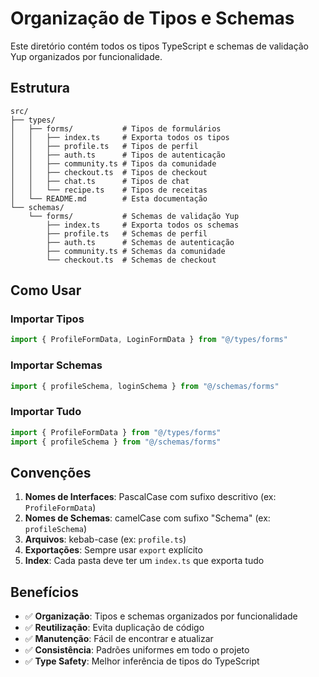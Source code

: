 # Organização de Tipos e Schemas

Este diretório contém todos os tipos TypeScript e schemas de validação Yup organizados por funcionalidade.

## Estrutura

```
src/
├── types/
│   ├── forms/           # Tipos de formulários
│   │   ├── index.ts     # Exporta todos os tipos
│   │   ├── profile.ts   # Tipos de perfil
│   │   ├── auth.ts      # Tipos de autenticação
│   │   ├── community.ts # Tipos da comunidade
│   │   ├── checkout.ts  # Tipos de checkout
│   │   ├── chat.ts      # Tipos de chat
│   │   └── recipe.ts    # Tipos de receitas
│   └── README.md        # Esta documentação
└── schemas/
    └── forms/           # Schemas de validação Yup
        ├── index.ts     # Exporta todos os schemas
        ├── profile.ts   # Schemas de perfil
        ├── auth.ts      # Schemas de autenticação
        ├── community.ts # Schemas da comunidade
        └── checkout.ts  # Schemas de checkout
```

## Como Usar

### Importar Tipos
```typescript
import { ProfileFormData, LoginFormData } from "@/types/forms"
```

### Importar Schemas
```typescript
import { profileSchema, loginSchema } from "@/schemas/forms"
```

### Importar Tudo
```typescript
import { ProfileFormData } from "@/types/forms"
import { profileSchema } from "@/schemas/forms"
```

## Convenções

1. **Nomes de Interfaces**: PascalCase com sufixo descritivo (ex: `ProfileFormData`)
2. **Nomes de Schemas**: camelCase com sufixo "Schema" (ex: `profileSchema`)
3. **Arquivos**: kebab-case (ex: `profile.ts`)
4. **Exportações**: Sempre usar `export` explícito
5. **Index**: Cada pasta deve ter um `index.ts` que exporta tudo

## Benefícios

- ✅ **Organização**: Tipos e schemas organizados por funcionalidade
- ✅ **Reutilização**: Evita duplicação de código
- ✅ **Manutenção**: Fácil de encontrar e atualizar
- ✅ **Consistência**: Padrões uniformes em todo o projeto
- ✅ **Type Safety**: Melhor inferência de tipos do TypeScript

